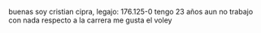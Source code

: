 
buenas soy cristian cipra, legajo: 176.125-0
tengo 23 años 
aun no trabajo con nada respecto a la carrera
me gusta el voley
